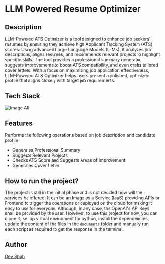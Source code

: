 # LLM Powered Resume Optimizer

## Description
LLM-Powered ATS Optimizer is a tool designed to enhance job seekers' resumes by ensuring they achieve high Applicant Tracking System (ATS) scores. Using advanced Large Language Models (LLMs), it analyzes job descriptions, aligns resumes, and recommends relevant projects to highlight specific skills. The tool provides a professional summary generator, suggests improvements to boost ATS compatibility, and even crafts tailored cover letters. With a focus on maximizing job application effectiveness, LLM-Powered ATS Optimizer helps users present a polished, optimized profile that aligns closely with target job requirements.

## Tech Stack
![Image Alt](https://skillicons.dev/icons?i=python)

## Features
Performs the following operations based on job description and candidate profile
- Generates Professional Summary
- Suggests Relevant Projects
- Checks ATS Score and Suggests Areas of Improvement
- Generates Cover Letter

## How to run the project?
The project is still in the initial phase and is not decided how will the services be offered. It can be an Image as a Service (IaaS) providing APIs or Frontend to trigger the operations or deployed on the cloud for making it easy to use for everyone. Although, in any case, the OpenAI's API Keys shall be provided by the user. However, to use this project for now, you can clone it, set up virtual envionment for python, install the dependencies, update the content of the files in the `documents` folder and manually run each script as required to get the response in the terminal.

## Author
[Dev Shah](https://github.com/busycaesar)
